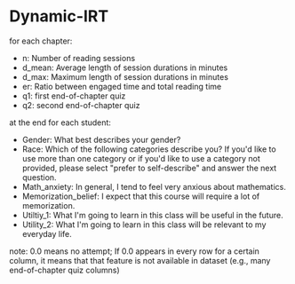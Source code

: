 # Dynamic-IRT

for each chapter:
- n: Number of reading sessions
- d_mean: Average length of session durations in minutes
- d_max: Maximum length of session durations in minutes
- er: Ratio between engaged time and total reading time
- q1: first end-of-chapter quiz
- q2: second end-of-chapter quiz

at the end for each student:
- Gender: What best describes your gender?
- Race: Which of the following categories describe you? If you'd like to use more than one category or if you'd like to use a category not provided, please select "prefer to self-describe" and answer the next question.
- Math_anxiety: In general, I tend to feel very anxious about mathematics.
- Memorization_belief: I expect that this course will require a lot of memorization.
- Utiltiy_1: What I'm going to learn in this class will be useful in the future.
- Utility_2: What I'm going to learn in this class will be relevant to my everyday life.

note: 0.0 means no attempt; If 0.0 appears in every row for a certain column, it means that that feature is not available in dataset (e.g., many end-of-chapter quiz columns)
